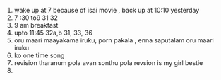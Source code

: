 1. wake up at 7 because of isai movie , back up at  10:10 yesterday
2. 7 :30 to9 31 32 
3. 9 am breakfast
4. upto 11:45   32a,b 31, 33,  36 
5. oru maari maayakama iruku, porn pakala , enna saputalam oru maari iruku
6. ko  one time song
7. revision  tharanum pola avan sonthu pola revsion is my girl bestie
8. 